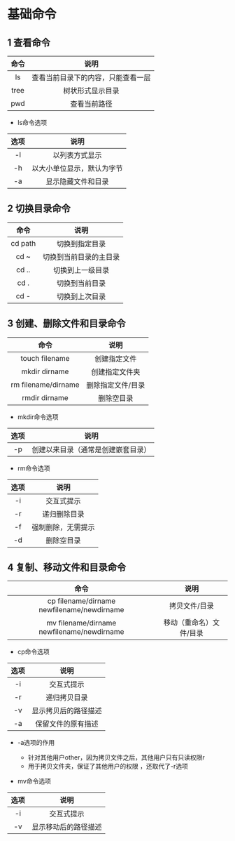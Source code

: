 # 基础命令

## 1 查看命令
命令|说明
:--:|:--:
ls|查看当前目录下的内容，只能查看一层
tree|树状形式显示目录
pwd|查看当前路径
* ls命令选项

选项|说明
:--:|:--:
-l|以列表方式显示
-h|以大小单位显示，默认为字节
-a|显示隐藏文件和目录

## 2 切换目录命令
命令|说明
:--:|:--:
cd path|切换到指定目录
cd ~|切换到当前目录的主目录
cd ..|切换到上一级目录
cd .|切换到当前目录
cd -|切换到上次目录

## 3 创建、删除文件和目录命令
命令|说明
:--:|:--:
touch filename|创建指定文件
mkdir dirname|创建指定文件夹
rm filename/dirname|删除指定文件/目录
rmdir dirname|删除空目录
* mkdir命令选项

选项|说明
:--:|:--:
-p|创建以来目录（通常是创建嵌套目录）
* rm命令选项

选项|说明
:--:|:--:
-i|交互式提示
-r|递归删除目录
-f|强制删除，无需提示
-d|删除空目录

## 4 复制、移动文件和目录命令
命令|说明
:--:|:--:
cp filename/dirname newfilename/newdirname|拷贝文件/目录
mv filename/dirname newfilename/newdirname|移动（重命名）文件/目录
* cp命令选项

选项|说明
:--:|:--:
-i|交互式提示
-r|递归拷贝目录
-v|显示拷贝后的路径描述
-a|保留文件的原有描述
* -a选项的作用
  * 针对其他用户other，因为拷贝文件之后，其他用户只有只读权限r
  * 用于拷贝文件夹，保证了其他用户的权限 ，还取代了-r选项

* mv命令选项

选项|说明
:--:|:--:
-i|交互式提示
-v|显示移动后的路径描述